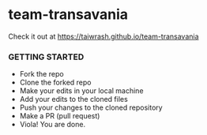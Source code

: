 # team-transavania
Check it out at https://taiwrash.github.io/team-transavania

### GETTING STARTED

- Fork the repo
- Clone the forked repo
- Make your edits in your local machine
- Add your edits to the cloned files
- Push your changes to the cloned repository
- Make a PR (pull request)
- Viola! You are done.
